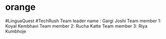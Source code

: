 # orange
#LinguaQuest
#TechRush
Team leader name : Gargi Joshi
Team member 1: Koyal Kembhavi
Team member 2: Rucha Katte
Team member 3: Riya Kumbhoje
